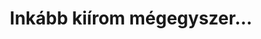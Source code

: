 ---
layout: riddle
title: Inkább kiírom mégegyszer...
sha256: ab0a9c8927143813f4b0bb597373f9b31eb8e43b962a18a2ea74f26030efa513
image: normal_2ece8bb7b32d1b40.jpg
creator: Turi Barnabás
year: 2015
---
